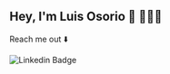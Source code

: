 ## Hey, I'm Luis Osorio 👋 👨🏻‍💻 

Reach me out ⬇️

![Linkedin Badge](https://img.shields.io/badge/-LinkedIn-blue?style=flat-square&logo=Linkedin&logoColor=white&link=[https://www.linkedin.com/in/luis-osorio-344440119/])
<!--
**luisosorio258/luisosorio258** is a ✨ _special_ ✨ repository because its `README.md` (this file) appears on your GitHub profile.

Here are some ideas to get you started:

- 🔭 I’m currently working on ...
- 🌱 I’m currently learning ...
- 👯 I’m looking to collaborate on ...
- 🤔 I’m looking for help with ...
- 💬 Ask me about ...
- 📫 How to reach me: ...
- 😄 Pronouns: ...
- ⚡ Fun fact: ...
-->
